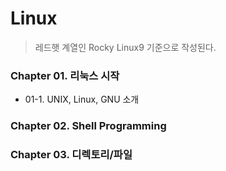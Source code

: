 # Linux

> 레드햇 계열인 Rocky Linux9 기준으로 작성된다.

### Chapter 01. 리눅스 시작
- 01-1. UNIX, Linux, GNU 소개
 
### Chapter 02. Shell Programming

### Chapter 03. 디렉토리/파일

